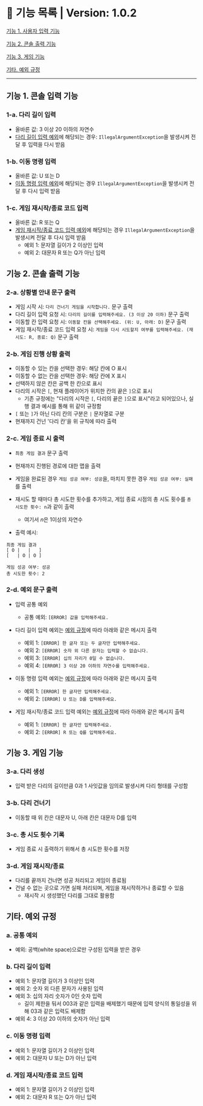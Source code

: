 # 📃 기능 목록 | Version: 1.0.2

[기능 1. 사용자 입력 기능](#기능-1-사용자-입력-기능)

[기능 2. 콘솔 출력 기능](#기능-2-콘솔-출력-기능)

[기능 3. 게임 기능](#기능-3-게임-기능)

[기타. 예외 규정](#기타-예외-규정)
___

## 기능 1. 콘솔 입력 기능
### 1-a. 다리 길이 입력
- 올바른 값: 3 이상 20 이하의 자연수
- [다리 길이 입력 예외](#a-다리-길이-입력)에 해당되는 경우: `IllegalArgumentException`을 발생시켜 전달 후 입력을 다시 받음

### 1-b. 이동 명령 입력
- 올바른 값: U 또는 D
- [이동 명령 입력 예외](#b-이동-명령-입력)에 해당되는 경우 `IllegalArgumentException`을 발생시켜 전달 후 다시 입력 받음


### 1-c. 게임 재시작/종료 코드 입력
- 올바른 값: R 또는 Q
- [게임 재시작/종료 코드 입력 예외](#c-게임-재시작종료-코드-입력)에 해당되는 경우 `IllegalArgumentException`을 발생시켜 전달 후 다시 입력 받음
  - 예외 1: 문자열 길이가 2 이상인 입력
  - 예외 2: 대문자 R 또는 Q가 아닌 입력


## 기능 2. 콘솔 출력 기능
### 2-a. 상황별 안내 문구 출력
- 게임 시작 시: `다리 건너기 게임을 시작합니다.` 문구 출력
- 다리 길이 입력 요청 시: `다리의 길이를 입력해주세요. (3 이상 20 이하)` 문구 출력
- 이동할 칸 입력 요청 시: `이동할 칸을 선택해주세요. (위: U, 아래: D)` 문구 출력
- 게임 재시작/종료 코드 입력 요청 시: `게임을 다시 시도할지 여부를 입력해주세요. (재시도: R, 종료: Q)` 문구 출력

### 2-b. 게임 진행 상황 출력
- 이동할 수 있는 칸을 선택한 경우: 해당 칸에 O 표시
- 이동할 수 없는 칸을 선택한 경우: 해당 칸에 X 표시
- 선택하지 않은 칸은 공백 한 칸으로 표시
- 다리의 시작은 `[`, 현재 플레이어가 위치한 칸의 끝은 `]`으로 표시
  - 기존 규정에는 "다리의 시작은 `[`, 다리의 끝은 `]`으로 표시"라고 되어있으나, 실행 결과 예시를 통해 위 같이 규정함
- `[` 또는 `]`가 아닌 다리 칸의 구분은 ` | ` 문자열로 구분
- 현재까지 건넌 '다리 칸'을 위 규칙에 따라 출력

### 2-c. 게임 종료 시 출력
- `최종 게임 결과` 문구 출력
- 현재까지 진행된 경로에 대한 맵을 출력
- 게임을 완료된 경우 `게임 성공 여부: 성공`을, 마치지 못한 경우 `게임 성공 여부: 실패`를 출력
- 재시도 할 때마다 총 시도한 횟수를 추가하고, 게임 종료 시점의 총 시도 횟수를 `총 시도한 횟수: n`과 같이 출력
  - 여기서 *n*은 1이상의 자연수 

- 출력 예시:
```
최종 게임 결과
[ O |   |   ]
[   | O | O ]

게임 성공 여부: 성공
총 시도한 횟수: 2
```

### 2-d. 예외 문구 출력
- 입력 공통 예외
  - 공통 예외: `[ERROR] 값을 입력해주세요.`

- 다리 길이 입력 예외는 [예외 규정](#b-다리-길이-입력)에 따라 아래와 같은 메시지 출력
  - 예외 1: `[ERROR] 한 글자 또는 두 글자만 입력해주세요.`
  - 예외 2: `[ERROR] 숫자 외 다른 문자는 입력할 수 없습니다.`
  - 예외 3: `[ERROR] 십의 자리가 0일 수 없습니다.`
  - 예외 4: `[ERROR] 3 이상 20 이하의 자연수를 입력해주세요.`

- 이동 명령 입력 예외는 [예외 규정](#c-이동-명령-입력)에 따라 아래와 같은 메시지 출력
  - 예외 1: `[ERROR] 한 글자만 입력해주세요.`
  - 예외 2: `[ERROR] U 또는 D를 입력해주세요.`

- 게임 재시작/종료 코드 입력 예외는 [예외 규정](#d-게임-재시작종료-코드-입력)에 따라 아래와 같은 메시지 출력
  - 예외 1: `[ERROR] 한 글자만 입력해주세요.`
  - 예외 2: `[ERROR] R 또는 Q를 입력해주세요.`


## 기능 3. 게임 기능
### 3-a. 다리 생성
- 입력 받은 다리의 길이만큼 0과 1 사잇값을 임의로 발생시켜 다리 형태를 구성함

### 3-b. 다리 건너기
- 이동할 때 위 칸은 대문자 U, 아래 칸은 대문자 D를 입력

### 3-c. 총 시도 횟수 기록
- 게임 종료 시 출력하기 위해서 총 시도한 횟수를 저장

### 3-d. 게임 재시작/종료
- 다리를 끝까지 건너면 성공 처리되고 게임이 종료됨
- 건널 수 없는 곳으로 가면 실패 처리되며, 게임을 재시작하거나 종료할 수 있음
  - 재시작 시 생성했던 다리를 그대로 활용함

## 기타. 예외 규정
### a. 공통 예외
- 예외: 공백(white space)으로만 구성된 입력을 받은 경우

### b. 다리 길이 입력
- 예외 1: 문자열 길이가 3 이상인 입력
- 예외 2: 숫자 외 다른 문자가 사용된 입력
- 예외 3: 십의 자리 숫자가 0인 숫자 입력
  - 길이 제한을 둬서 003과 같은 입력을 배제했기 때문에 입력 양식의 통일성을 위해 03과 같은 입력도 배제함
- 예외 4: 3 이상 20 이하의 숫자가 아닌 입력

### c. 이동 명령 입력
- 예외 1: 문자열 길이가 2 이상인 입력
- 예외 2: 대문자 U 또는 D가 아닌 입력

### d. 게임 재시작/종료 코드 입력
- 예외 1: 문자열 길이가 2 이상인 입력
- 예외 2: 대문자 R 또는 Q가 아닌 입력